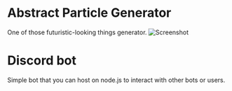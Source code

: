 # Abstract Particle Generator
One of those futuristic-looking things generator. 
![Screenshot](https://i.imgur.com/s9u3VVe.jpg)

# Discord bot
Simple bot that you can host on node.js to interact with other bots or users. 
